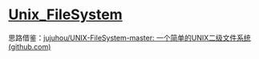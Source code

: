 # [Unix_FileSystem](https://github.com/HuaHenry/Unix_FileSystem)



思路借鉴：[jujuhou/UNIX-FileSystem-master: 一个简单的UNIX二级文件系统 (github.com)](https://github.com/jujuhou/UNIX-FileSystem-master)